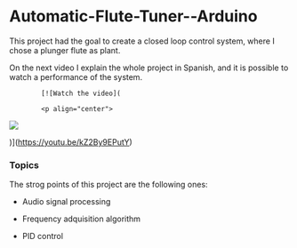 # Automatic-Flute-Tuner--Arduino

This project had the goal to create a closed loop control system, where I chose a plunger flute as plant. 

On the next video I explain the whole project in Spanish, and it is possible to watch a performance of the system.
            
            [![Watch the video](
            
            <p align="center">
  <img src="https://img.youtube.com/vi/kZ2By9EPutY/hqdefault.jpg" />
</p>

)](https://youtu.be/kZ2By9EPutY)

### Topics

The strog points of this project are the following ones: 
- Audio signal processing
* Frequency adquisition algorithm
- PID control
